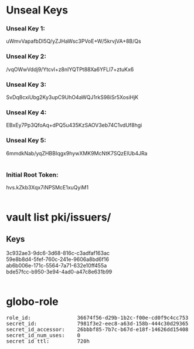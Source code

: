 # Unseal Keys

### Unseal Key 1: 
uWmvVapafbDl5Q/yZJHaWsc3PVoE+W/5krvjVA+8B/Qs
### Unseal Key 2: 
/vqOWwVddj9/Ytcvl+z8nIYQTPt88Xa6YFLI7+ztuKx6
### Unseal Key 3: 
SvDq8cxiUbg2Ky3upC9UhO4aWQJ1rkS98iSr5XosiHjK
### Unseal Key 4: 
EBxEy7Pp3QfoAq+dPQ5u435KzSAOV3eb74C1vdUf8hgi
### Unseal Key 5: 
6mmdkNab/yqZHBBIqgx9hywXMK9McNtK7SQzElUb4JRa
<br/><br/>

### Initial Root Token: 
hvs.kZkb3Xqx7iNPSMcE1xuQyiM1
<br/><br/>


# vault list pki/issuers/
Keys
---
3c932ae3-9dc6-3d68-816c-c3adfaf163ac
<br/>
59e8b8d4-5fef-760c-241e-9606a8bd6f16
<br/>
ab6b006e-171c-5564-7a71-632e10ff455a
<br/>
bde57fcc-b950-3e94-4ad0-a47c8e631b99
<br/><br/>

# globo-role
<pre>
role_id:               36674f56-d29b-1b2c-f00e-cd0f9c4cc753
secret_id:             7981f3e2-eec8-a63d-158b-444c30d29365
secret_id_accessor:    26bbbf85-7b7c-b67d-e18f-14626dd15408
secret_id_num_uses:    0
secret_id_ttl:         720h
</pre>

